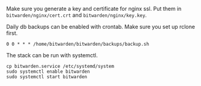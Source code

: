 Make sure you generate a key and certificate for nginx ssl.
Put them in `bitwarden/nginx/cert.crt` and `bitwarden/nginx/key.key`. 

Daily db backups can be enabled with crontab. Make sure you set up rclone first.

```crontab
0 0 * * * /home/bitwarden/bitwarden/backups/backup.sh
```

The stack can be run with systemctl. 

```
cp bitwarden.service /etc/systemd/system
sudo systemctl enable bitwarden
sudo systemctl start bitwarden
``` 
